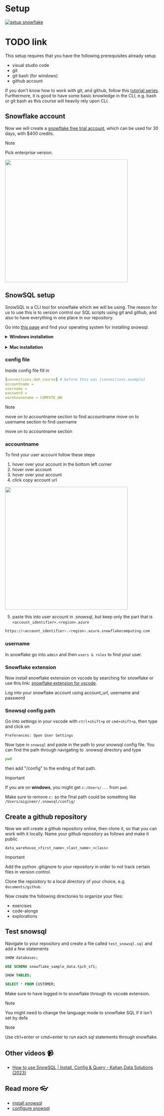 # Setup

<!-- [![video](https://github.com/kokchun/assets/blob/025ae8622a25d5522d11b21108f52f1df9388ea2/data_warehouse/snowflake_free_trial.png?raw=true)](https://github.com/kokchun/assets/blob/025ae8622a25d5522d11b21108f52f1df9388ea2/data_warehouse/snowflake_free_trial.png?raw=true) -->

[![setup snowflake](https://github.com/kokchun/assets/blob/main/data_warehouse/setup_snowflake_video.png?raw=true)]()

# TODO link

This setup requires that you have the following prerequisites already setup

- visual studio code
- git
- git bash (for windows)
- github account

If you don't know how to work with git, and github, follow this [tutorial series](https://www.youtube.com/watch?v=3RjQznt-8kE&list=PL4cUxeGkcC9goXbgTDQ0n_4TBzOO0ocPR). Furthermore, it is good to have some basic knowledge in the CLI, e.g. bash or git bash as this course will heavily rely upon CLI.

## Snowflake account

Now we will create a [snowflake free trial account](https://signup.snowflake.com/), which can be used for 30 days, with $400 credits.

> [!NOTE]
> Pick enterprise version.

<img width = "400" src="https://github.com/kokchun/assets/blob/025ae8622a25d5522d11b21108f52f1df9388ea2/data_warehouse/snowflake_free_trial.png?raw=true"/>

<!-- TODO: navigation of snowsight -->

## SnowSQL setup

SnowSQL is a CLI tool for snowflake which we will be using. The reason for us to use this is to version control our SQL scripts using git and github, and also to have everything in one place in our repository.

Go into [this page](https://developers.snowflake.com/snowsql/) and find your operating system for installing snowsql.

<details> <summary> <b>Windows installation</b></summary>

After you've installed snowsql for windows, go into git bash and try out the following command

```bash
snowsql -v
```

It works if you get back a version number. Also try

```bash
snowsql
```

to see some of the options. Now navigate to the .snowsql directory, it should be installed here `/c/Users/<your_user>/.snowsql`. You can navigate there using `cd` and then do

```bash
code config
```

if you have configured the `code` before. Otherwise just open it in notepad using

```bash
notepad config
```

</details>

</br>

<details> 
<summary> <b>Mac installation</b></summary>
    
Either use the isntallation package provided above or use homebrew.

If using homebrew type in this command in mac terminal

```bash
brew install --cask snowflake-snowsql
```

Try the command in mac terminal

```bash
snowsql -v
```

It works if you get back a version number. Also try

```bash
snowsql
```

If it doesn't work you need to configure an alias to snowsql

1. Open (or create, if missing) the ~/.zshrc file.

2. Add the following line:

```bash
alias snowsql=/Applications/SnowSQL.app/Contents/MacOS/snowsql
```

3. Save the file.

4. Retry the commands above to see if snowsql is working.

Now go into your terminal and navigate to `.snowsql` folder

```bash
cd ~/.snowsql
```

Open config file with `code config` if you have `code` configured on your mac otherwise use `open config` to open it in a text editor.

</details>

### config file

Inside config file fill in

```yaml
[connections.dwh_course] # before this was [connections.example]
accountname =
username =
password =
warehousename = COMPUTE_WH
```

> [!NOTE]
> move on to accountname section to find accountname
> move on to username section to find username

move on to accountname section

### accountname

To find your user account follow these steps

1. hover over your account in the bottom left corner
2. hover over account
3. hover over your account
4. click copy account url

<img src="https://github.com/kokchun/assets/blob/d4f34adc4bdec64666ba01d23b309ccd97dfcfeb/data_warehouse/account_url.png?raw=true" width=400/>

5. paste this into user account in .snowsql, but keep only the part that is `<account_identifier>.<region>.azure`

```bash
https://<account_identifier>.<region>.azure.snowflakecomputing.com
```

### username

In snowflake go into `admin` and then `users & roles` to find your user.

### Snowflake extension

Now install snowflake extension on vscode by searching for snowflake or use this link: [snowflake extension for vscode](https://marketplace.visualstudio.com/items?itemName=snowflake.snowflake-vsc).

Log into your snowflake account using account_url, username and password

### Snowsql config path

Go into settings in your vscode with `ctrl+shift+p` or `cmd+shift+p`, then type and click on

```
Preferences: Open User Settings
```

Now type in `snowsql` and paste in the path to your snowsql config file. You can find the path through navigating to .snowsql directory and type

```bash
pwd 
```

then add "/config" to the ending of that path. 

> [!IMPORTANT]
> If you are on **windows**, you might get `c:/Users/...` from `pwd`.
>  
> Make sure to remove `c:` so the final path could be something like `/Users/aigineer/.snowsql/config/` 

## Create a github repository

Now we will create a github repository online, then clone it, so that you can work with it locally. Name your github repository as follows and make it public

```
data_warehouse_<first_name>_<last_name>_<class>
```

> [!IMPORTANT]
> Add the python .gitignore to your repository in order to not track certain files in version control.

Clone the repository to a local directory of your choice, e.g. `documents/github`.

Now create the following directories to organize your files: 

- exercises 
- code-alongs
- explorations

## Test snowsql

Navigate to your repository and create a file called `test_snowsql.sql` and add a few statements 

```sql
SHOW databases;

USE SCHEMA snowflake_sample_data.tpch_sf1;

SHOW TABLES;

SELECT * FROM CUSTOMER;
```

Make sure to have logged in to snowflake through its vscode extension. 

> [!NOTE]
> You might need to change the language mode to snowflake SQL if it isn't set by defa

> [!NOTE]
> Use ctrl+enter or cmd+enter to run each sql statements through snowflake.


## Other videos :video_camera:

- [How to use SnowSQL | Install, Config & Query - Kahan Data Solutions (2023)](https://www.youtube.com/watch?v=ogg9SLBRZ9A)


## Read more :eyeglasses:

- [install snowsql](https://docs.snowflake.com/en/user-guide/snowsql-install-config)  
- [configure snowsql](https://docs.snowflake.com/en/user-guide/snowsql-config)